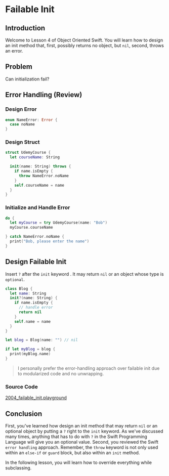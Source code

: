 # Failable Init

## Introduction
Welcome to Lesson 4 of Object Oriented Swift. You will learn how to design an init method that, first, possibly returns no object, but `nil`, second, throws an error.

## Problem
Can initialization fail?

## Error Handling (Review)

### Design Error

```swift
enum NameError: Error {
  case noName
}
```

### Design Struct

```swift
struct UdemyCourse {
  let courseName: String

  init(name: String) throws {
    if name.isEmpty {
      throw NameError.noName
    }
    self.courseName = name
  }
}
```

### Initialize and Handle Error

```swift
do {
  let myCourse = try UdemyCourse(name: "Bob")
  myCourse.courseName

} catch NameError.noName {
  print("Bob, please enter the name")
}
```

## Design Failable Init
Insert `?` after the `init` keyword . It may return `nil` or an object whose type is `optional`.

```swift
class Blog {
  let name: String
  init?(name: String) {
    if name.isEmpty {
      // handle error
      return nil
    }
    self.name = name
  }
}

let blog = Blog(name: "") // nil

if let myBlog = blog {
  print(myBlog.name)
}
```

> I personally prefer the error-handling approach over failable init due to modularized code and no unwrapping.


### Source Code
[2004_failable_init.playground](https://www.dropbox.com/sh/zduzf0flqdly0st/AAAkq8tFl8vfQ4FGoRoccLRla?dl=0)

## Conclusion
First, you've learned how design an init method that may return `nil` or an optional object by putting a `?` right to the `init` keyword. As we've discussed many times, anything that has to do with `?` in the Swift Programming Language will give you an optional value. Second, you reviewed the Swift `error handling` approach. Remember, the `throw` keyword is not only used within an `else-if` or `guard` block, but also within an `init` method.

In the following lesson, you will learn how to override everything while subclassing.
